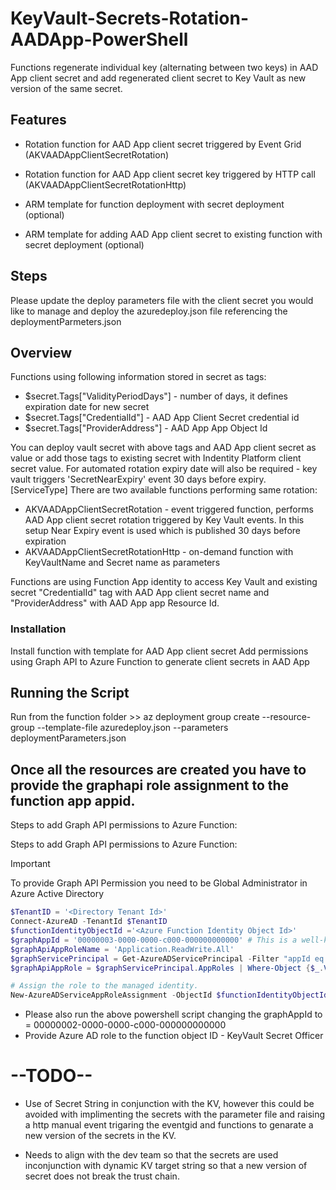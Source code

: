 # KeyVault-Secrets-Rotation-AADApp-PowerShell

Functions regenerate individual key (alternating between two keys) in AAD App client secret and add regenerated client secret to Key Vault as new version of the same secret.

## Features

* Rotation function for AAD App client secret triggered by Event Grid (AKVAADAppClientSecretRotation)

* Rotation function for AAD App client secret key triggered by HTTP call (AKVAADAppClientSecretRotationHttp)

* ARM template for function deployment with secret deployment (optional)

* ARM template for adding AAD App client secret to existing function with secret deployment (optional)

## Steps
Please update the deploy parameters file with the client secret you would like to manage and deploy the azuredeploy.json file referencing the deploymentParmeters.json

## Overview

Functions using following information stored in secret as tags:

* $secret.Tags["ValidityPeriodDays"] - number of days, it defines expiration date for new secret
* $secret.Tags["CredentialId"] - AAD App Client Secret credential id
* $secret.Tags["ProviderAddress"] - AAD App App Object Id

You can deploy vault secret with above tags and AAD App client secret as value or add those tags to existing secret with Indentity Platform client secret value. For automated rotation expiry date will also be required - key vault triggers 'SecretNearExpiry' event 30 days before expiry.
[ServiceType]
There are two available functions performing same rotation:

* AKVAADAppClientSecretRotation - event triggered function, performs AAD App client secret rotation triggered by Key Vault events. In this setup Near Expiry event is used which is published 30 days before expiration
* AKVAADAppClientSecretRotationHttp - on-demand function with KeyVaultName and Secret name as parameters

Functions are using Function App identity to access Key Vault and existing secret "CredentialId" tag with AAD App client secret name and "ProviderAddress" with AAD App app Resource Id.

### Installation

Install function with template for AAD App client secret
Add permissions using Graph API to Azure Function to generate client secrets in AAD App

## Running the Script
Run from the function folder >> az deployment group create --resource-group <resource group> --template-file azuredeploy.json --parameters deploymentParameters.json

## Once all the resources are created you have to provide the graphapi role assignment to the function app appid.

Steps to add Graph API permissions to Azure Function:

Steps to add Graph API permissions to Azure Function:

> [!IMPORTANT]
> To provide Graph API Permission you need to be Global Administrator in Azure Active Directory

```powershell
$TenantID = '<Directory Tenant Id>'
Connect-AzureAD -TenantId $TenantID
$functionIdentityObjectId ='<Azure Function Identity Object Id>'
$graphAppId = '00000003-0000-0000-c000-000000000000' # This is a well-known Microsoft Graph application ID.
$graphApiAppRoleName = 'Application.ReadWrite.All'
$graphServicePrincipal = Get-AzureADServicePrincipal -Filter "appId eq '$graphAppId'"
$graphApiAppRole = $graphServicePrincipal.AppRoles | Where-Object {$_.Value -eq $graphApiAppRoleName -and $_.AllowedMemberTypes -contains "Application"}

# Assign the role to the managed identity.
New-AzureADServiceAppRoleAssignment -ObjectId $functionIdentityObjectId -PrincipalId $functionIdentityObjectId -ResourceId $graphServicePrincipal.ObjectId -Id $graphApiAppRole.Id

```

* Please also run the above powershell script changing the graphAppId to = 00000002-0000-0000-c000-000000000000
* Provide Azure AD role to the function object ID - KeyVault Secret Officer


# --TODO--
* Use of Secret String in conjunction with the KV, however this could be avoided with implimenting the secrets with the parameter file and raising a http manual event trigaring the eventgid and functions to genarate a new version of the secrets in the KV. 

* Needs to align with the dev team so that the secrets are used inconjunction with dynamic KV target string so that a new version of secret does not break the trust chain.
